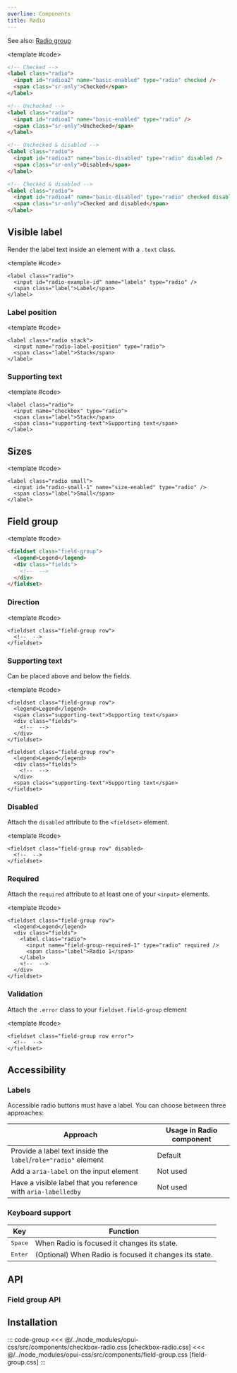 ```yaml
---
overline: Components
title: Radio
---
```


<script setup>
import Example from "../../.vitepress/theme/app/components/Example.vue";
import Baseline from "../../.vitepress/theme/app/components/Baseline.vue";
import Alert from "../../.vitepress/theme/app/components/Alert.vue";
</script>

See also: [Radio group](#field-group)

<Example row>
<template #example>

<label class="radio">
  <input id="radioa1" name="basic-enabled" type="radio"  />
  <span class="sr-only">Unchecked</span>
</label>

<label class="radio">
  <input id="radioa2" name="basic-enabled" type="radio" checked/>
  <span class="sr-only">Checked</span>
</label>

<label class="radio">
  <input id="radioa3" name="basic-disabled" type="radio" disabled />
  <span class="sr-only">Disabled</span>
</label>

<label class="radio">
  <input id="radioa4" name="basic-disabled" type="radio" checked disabled />
  <span class="sr-only">Checked and disabled</span>
</label>
</template>

<template #code>

```html
<!-- Checked -->
<label class="radio">
  <input id="radioa2" name="basic-enabled" type="radio" checked />
  <span class="sr-only">Checked</span>
</label>

<!-- Unchecked -->
<label class="radio">
  <input id="radioa1" name="basic-enabled" type="radio" />
  <span class="sr-only">Unchecked</span>
</label>

<!-- Unchecked & disabled -->
<label class="radio">
  <input id="radioa3" name="basic-disabled" type="radio" disabled />
  <span class="sr-only">Disabled</span>
</label>

<!-- Checked & disabled -->
<label class="radio">
  <input id="radioa4" name="basic-disabled" type="radio" checked disabled />
  <span class="sr-only">Checked and disabled</span>
</label>
```

</template>
</Example>

<!--@include: ../../sr-only.md -->

## Visible label

Render the label text inside an element with a `.text` class.

<Example row>
<template #example>
<label class="radio">
  <input id="radio-label-1" name="labels-enabled" type="radio" checked />
  <span class="label">Radio 1</span>
</label>

<label class="radio">
  <input id="radio-label-2" name="labels-enabled" type="radio" />
  <span class="label">Radio 2</span>
</label>

<label class="radio">
  <input id="radio-label-3" name="labels-disabled" type="radio" disabled />
  <span class="label">Disabled</span>
</label>

<label class="radio">
  <input id="radio-label-4" name="labels-disabled" type="radio" checked disabled />
  <span class="label">Checked and disabled</span>
</label>
</template>

<template #code>

```html{3}
<label class="radio">
  <input id="radio-example-id" name="labels" type="radio" />
  <span class="label">Label</span>
</label>
```

</template>
</Example>

### Label position

<Example row gapL>
<template #example>
  <label class="radio">
    <input name="radio-label-position" type="radio">
    <span class="label">Default</span>
  </label>

  <label class="radio stack">
    <input name="radio-label-position" type="radio">
    <span class="label">Stack</span>
  </label>

</template>

<template #code>

```html{1}
<label class="radio stack">
  <input name="radio-label-position" type="radio">
  <span class="label">Stack</span>
</label>

```

</template>
</Example>

### Supporting text

<Example row gapL>
<template #example>
  <label class="radio">
    <input name="supporting-text" type="radio">
    <span class="label">Default</span>
    <span class="supporting-text">Supporting text</span>
  </label>

  <label class="radio stack">
    <input name="supporting-text" type="radio">
    <span class="label">Stack</span>
    <span class="supporting-text">Supporting text</span>
  </label>

</template>

<template #code>

```html{4}
<label class="radio">
  <input name="checkbox" type="radio">
  <span class="label">Stack</span>
  <span class="supporting-text">Supporting text</span>
</label>

```

</template>
</Example>

## Sizes

<Example column centered>
<template #example>
<label class="radio small">
  <input id="radio-small-1" name="size-enabled" type="radio" checked />
  <span class="label">Small</span>
</label>

<label class="radio">
  <input id="radio-small-2" name="size-enabled" type="radio"  />
  <span class="label">Default</span>
</label>

<label class="radio large">
  <input id="radio-small-3" name="size-enabled" type="radio"  />
  <span class="label">Large</span>
</label>
</template>

<template #code>

```html{1}
<label class="radio small">
  <input id="radio-small-1" name="size-enabled" type="radio" />
  <span class="label">Small</span>
</label>
```

</template>
</Example>

## Field group

<Example centered column>
<template #example>
<fieldset class="field-group">
<legend>Legend</legend>
<div class="fields">
<label class="radio">
  <input id="radio-label-1" name="field-group-1" type="radio" checked />
  <span class="label">Radio 1</span>
</label>

<label class="radio">
  <input id="radio-label-2" name="field-group-1" type="radio" />
  <span class="label">Radio 2</span>
</label>

<label class="radio">
  <input id="radio-label-3" name="field-group-1" type="radio" />
  <span class="label">Radio 3</span>
</label>
</div>
</fieldset>
</template>

<template #code>

```html
<fieldset class="field-group">
  <legend>Legend</legend>
  <div class="fields">
    <!--  -->
  </div>
</fieldset>
```

</template>
</Example>

### Direction

<Example row>
<template #example>
<fieldset class="field-group row">
<legend>Legend</legend>
<div class="fields">
<label class="radio">
  <input name="field-group-direction" type="radio" checked />
  <span class="label">Radio 1</span>
</label>

<label class="radio">
  <input name="field-group-direction" type="radio" />
  <span class="label">Radio 2</span>
</label>

<label class="radio">
  <input name="field-group-direction" type="radio" />
  <span class="label">Radio 3</span>
</label>
</div>
</fieldset>
</template>

<template #code>

```html{1}
<fieldset class="field-group row">
  <!--  -->
</fieldset>
```

</template>
</Example>

### Supporting text

Can be placed above and below the fields.

<Example column centered gapL>
<template #example>
<fieldset class="field-group row">
<legend>Legend</legend>
<span class="supporting-text">Supporting text above fields</span>
<div class="fields">
<label class="radio">
  <input name="field-group-supp-text-1" type="radio" checked />
  <span class="label">Radio 1</span>
</label>

<label class="radio">
  <input name="field-group-supp-text-1" type="radio" />
  <span class="label">Radio 2</span>
</label>

<label class="radio">
  <input name="field-group-supp-text-1" type="radio" />
  <span class="label">Radio 3</span>
</label>
</div>
</fieldset>

<fieldset class="field-group row">
<legend>Legend</legend>
<div class="fields">
<label class="radio">
  <input name="field-group-supp-text-2" type="radio" checked />
  <span class="label">Radio 1</span>
</label>

<label class="radio">
  <input name="field-group-supp-text-2" type="radio" />
  <span class="label">Radio 2</span>
</label>

<label class="radio">
  <input name="field-group-supp-text-2" type="radio" />
  <span class="label">Radio 3</span>
</label>
</div>
<span class="supporting-text">Supporting text below fields</span>
</fieldset>
</template>

<template #code>

```html{3,14}
<fieldset class="field-group row">
  <legend>Legend</legend>
  <span class="supporting-text">Supporting text</span>
  <div class="fields">
    <!--  -->
  </div>
</fieldset>

<fieldset class="field-group row">
  <legend>Legend</legend>
  <div class="fields">
    <!--  -->
  </div>
  <span class="supporting-text">Supporting text</span>
</fieldset>
```

</template>
</Example>

### Disabled

Attach the `disabled` attribute to the `<fieldset>` element.

<Example row>
<template #example>
<fieldset class="field-group row" disabled>
<legend>Legend</legend>
<div class="fields">
<label class="radio">
  <input name="field-group-disabled-1" type="radio" checked />
  <span class="label">Radio 1</span>
</label>

<label class="radio">
  <input name="field-group-disabled-1" type="radio" />
  <span class="label">Radio 2</span>
</label>

<label class="radio">
  <input name="field-group-disabled-1" type="radio" />
  <span class="label">Radio 3</span>
</label>

</div>
</fieldset>
</template>

<template #code>

```html{1}
<fieldset class="field-group row" disabled>
  <!--  -->
</fieldset>
```

</template>
</Example>

### Required

Attach the `required` attribute to at least one of your `<input>` elements.

<Example row>
<template #example>
<fieldset class="field-group row">
<legend>These are required!</legend>
<div class="fields">
<label class="radio">
  <input name="field-group-required-1" type="radio" required />
  <span class="label">Radio 1</span>
</label>

<label class="radio">
  <input name="field-group-required-1" type="radio" required />
  <span class="label">Radio 2</span>
</label>

<label class="radio">
  <input name="field-group-required-1" type="radio" required />
  <span class="label">Radio 3</span>
</label>
</div>
</fieldset>
</template>

<template #code>

```html{5}
<fieldset class="field-group row">
  <legend>Legend</legend>
  <div class="fields">
    <label class="radio">
      <input name="field-group-required-1" type="radio" required />
      <span class="label">Radio 1</span>
    </label>
    <!--  -->
  </div>
</fieldset>
```

</template>
</Example>

### Validation

Attach the `.error` class to your `fieldset.field-group` element

<Example row>
<template #example>
<fieldset class="field-group row error">
<legend>Legend</legend>
<span class="supporting-text">Something went wrong!</span>
<div class="fields">
<label class="radio">
  <input name="field-group-validation-1" type="radio" checked />
  <span class="label">Radio 1</span>
</label>

<label class="radio">
  <input name="field-group-validation-1" type="radio" />
  <span class="label">Radio 2</span>
</label>

<label class="radio">
  <input name="field-group-validation-1" type="radio" />
  <span class="label">Radio 3</span>
</label>

</div>
</fieldset>
</template>

<template #code>

```html{1}
<fieldset class="field-group row error">
  <!--  -->
</fieldset>
```

</template>
</Example>

## Accessibility

### Labels

Accessible radio buttons must have a label. You can choose between three approaches:

| Approach                                                       | Usage in Radio component |
| -------------------------------------------------------------- | ------------------------ |
| Provide a label text inside the `label`/`role="radio"` element | Default                  |
| Add a `aria-label` on the input element                        | Not used                 |
| Have a visible label that you reference with `aria-labelledby` | Not used                 |

### Keyboard support

<div class="not-rich-text">

| Key              | Function                                               |
| ---------------- | ------------------------------------------------------ |
| <kbd>Space</kbd> | When Radio is focused it changes its state.            |
| <kbd>Enter</kbd> | (Optional) When Radio is focused it changes its state. |

</div>

## API

<!--@include: ./checkbox-radio-api.md -->

### Field group API

<!--@include: ./field-group-api.md -->

## Installation

::: code-group
<<< @/../node_modules/opui-css/src/components/checkbox-radio.css [checkbox-radio.css]
<<< @/../node_modules/opui-css/src/components/field-group.css [field-group.css]
:::
